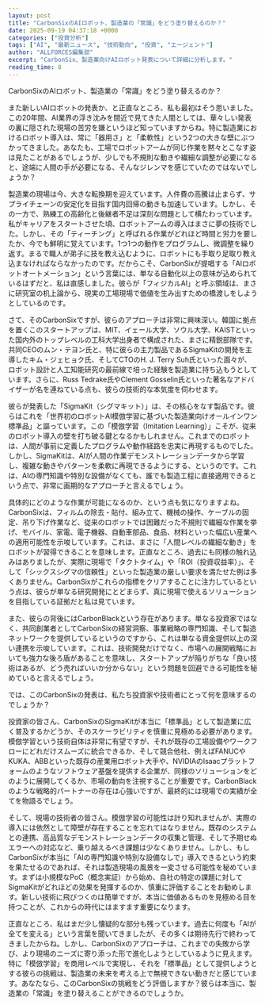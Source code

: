 ```yaml
---
layout: post
title: "CarbonSixのAIロボット、製造業の「常識」をどう塗り替えるのか？"
date: 2025-09-19 04:37:18 +0000
categories: ["投資分析"]
tags: ["AI", "最新ニュース", "技術動向", "投資", "エージェント"]
author: "ALLFORCES編集部"
excerpt: "CarbonSix、製造業向けAIロボット発表について詳細に分析します。"
reading_time: 8
---
```


CarbonSixのAIロボット、製造業の「常識」をどう塗り替えるのか？

また新しいAIロボットの発表か、と正直なところ、私も最初はそう思いました。この20年間、AI業界の浮き沈みを間近で見てきた人間としては、華々しい発表の裏に隠された現場の苦労を嫌というほど知っていますからね。特に製造業におけるロボット導入は、常に「器用さ」と「柔軟性」という2つの大きな壁にぶつかってきました。あなたも、工場でロボットアームが同じ作業を黙々とこなす姿は見たことがあるでしょうが、少しでも不規則な動きや繊細な調整が必要になると、途端に人間の手が必要になる、そんなジレンマを感じていたのではないでしょうか？

製造業の現場は今、大きな転換期を迎えています。人件費の高騰は止まらず、サプライチェーンの安定化を目指す国内回帰の動きも加速しています。しかし、その一方で、熟練工の高齢化と後継者不足は深刻な問題として横たわっています。私がキャリアをスタートさせた頃、ロボットアームの導入はまさに夢の技術でした。しかし、その「ティーチング」と呼ばれる作業がどれほど時間と労力を要したか、今でも鮮明に覚えています。1つ1つの動作をプログラムし、微調整を繰り返す。まるで職人が弟子に技を教え込むように、ロボットにも手取り足取り教え込まなければならなかったのです。だからこそ、CarbonSixが提唱する「AIロボットオートメーション」という言葉には、単なる自動化以上の意味が込められているはずだと、私は直感しました。彼らが「フィジカルAI」と呼ぶ領域は、まさに研究室の机上論から、現実の工場現場で価値を生み出すための橋渡しをしようとしているのです。

さて、そのCarbonSixですが、彼らのアプローチは非常に興味深い。韓国に拠点を置くこのスタートアップは、MIT、イェール大学、ソウル大学、KAISTといった国内外のトップレベルの工科大学出身者で構成された、まさに精鋭部隊です。共同CEOのムン・テヨン氏と、特に彼らの主力製品であるSigmaKitの開発を主導したキム・ジェヒョク氏、そしてCTOのH. J. Terry Suh氏といった面々が、ロボット設計と人工知能研究の最前線で培った経験を製造業に持ち込もうとしています。さらに、Russ Tedrake氏やClement Gosselin氏といった著名なアドバイザーが名を連ねている点も、彼らの技術的な本気度を伺わせます。

彼らが発表した「SigmaKit（シグマキット）」は、その核心をなす製品です。彼らはこれを「世界初のロボットAI模倣学習に基づいた製造業向けオールインワン標準品」と謳っています。この「模倣学習（Imitation Learning）」こそが、従来のロボット導入の壁を打ち破る鍵となるかもしれません。これまでのロボットは、人間が事前に定義したプログラムや動作経路を忠実に再現するものでした。しかし、SigmaKitは、AIが人間の作業デモンストレーションデータから学習し、複雑な動きやパターンを柔軟に再現できるようにする、というのです。これは、AIの専門知識や特別な設備がなくても、誰でも製造工程に直接適用できるという点で、非常に画期的なアプローチと言えるでしょう。

具体的にどのような作業が可能になるのか、という点も気になりますよね。CarbonSixは、フィルムの除去・貼付、組み立て、機械の操作、ケーブルの固定、吊り下げ作業など、従来のロボットでは困難だった不規則で繊細な作業を挙げ、モバイル、家電、電子機器、自動車部品、食品、材料といった幅広い産業への適用可能性を示唆しています。これは、まさに「人間レベルの繊細な動き」をロボットが習得できることを意味します。正直なところ、過去にも同様の触れ込みはありましたが、実際に現場で「タクトタイム」や「ROI（投資収益率）」、そして「シックスシグマの信頼性」といった製造業の厳しい要求を満たせた例は多くありません。CarbonSixがこれらの指標をクリアすることに注力しているという点は、彼らが単なる研究開発にとどまらず、真に現場で使えるソリューションを目指している証拠だと私は見ています。

また、彼らの背後にはCarbonBlackという存在があります。単なる投資家ではなく、共同創業者としてCarbonSixの経営洞察、事業戦略の専門知識、そして製造ネットワークを提供しているというのですから、これは単なる資金提供以上の深い連携を示唆しています。これは、技術開発だけでなく、市場への展開戦略においても強力な後ろ盾があることを意味し、スタートアップが陥りがちな「良い技術はあるが、どう売ればいいか分からない」という問題を回避できる可能性を秘めていると言えるでしょう。

では、このCarbonSixの発表は、私たち投資家や技術者にとって何を意味するのでしょうか？

投資家の皆さん、CarbonSixのSigmaKitが本当に「標準品」として製造業に広く普及するかどうか、そのスケーラビリティを慎重に見極める必要があります。模倣学習という技術自体は非常に有望ですが、それが既存の工場設備やワークフローにどれだけスムーズに統合できるか、そして競合他社、例えばFANUCやKUKA、ABBといった既存の産業用ロボット大手や、NVIDIAのIsaacプラットフォームのようなソフトウェア基盤を提供する企業が、同様のソリューションをどのように展開してくるか、市場の動向を注視することが重要です。CarbonBlackのような戦略的パートナーの存在は心強いですが、最終的には現場での実績が全てを物語るでしょう。

そして、現場の技術者の皆さん。模倣学習の可能性は計り知れませんが、実際の導入には依然として障壁が存在することを忘れてはなりません。既存のシステムとの連携、高品質なデモンストレーションデータの収集と管理、そして予期せぬエラーへの対応など、乗り越えるべき課題は少なくありません。しかし、もしCarbonSixが本当に「AIの専門知識や特別な設備なしで」導入できるという約束を果たせるのであれば、それは製造現場の風景を一変させる可能性を秘めています。まずは小規模なPoC（概念実証）から始め、自社の特定の課題に対してSigmaKitがどれほどの効果を発揮するのか、慎重に評価することをお勧めします。新しい技術に飛びつくのは簡単ですが、本当に価値あるものを見極める目を持つことが、これからの時代にはますます重要になります。

正直なところ、私はまだ少し懐疑的な部分も残っています。過去に何度も「AIが全てを変える」という言葉を聞いてきましたが、その多くは期待先行で終わってきましたからね。しかし、CarbonSixのアプローチは、これまでの失敗から学び、より現場のニーズに寄り添った形で進化しようとしているように見えます。特に「模倣学習」を商用レベルで実現し、それを「標準品」として提供しようとする彼らの挑戦は、製造業の未来を考える上で無視できない動きだと感じています。あなたなら、このCarbonSixの挑戦をどう評価しますか？彼らは本当に、製造業の「常識」を塗り替えることができるのでしょうか。

